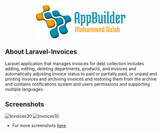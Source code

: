 <p align="center"><img src="logo-repo.png" width="300"></p>

## About Laravel-Invoices

Laravel application that manages invoices for debt collection includes adding, editing, deleting departments, products, and invoices and automatically adjusting invoice status to paid or partially paid, or unpaid and printing invoices and archiving invoices and restoring them from the archive and contains notifications system and users permissions and supporting multiple languages.

## Screenshots

![Invoices30](https://user-images.githubusercontent.com/109177230/200909273-6f91f27a-bb76-4a33-a7fe-aa69ebfff452.png)
![Invoices10](https://user-images.githubusercontent.com/109177230/200909434-96e090b1-b8de-4908-aa5e-4dd2db08b07b.png)

- For more screenshots [here](screenshots/SCREENSHOTS.md).

